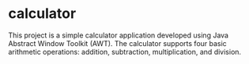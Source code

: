 # calculator
This project is a simple calculator application developed using Java Abstract Window Toolkit (AWT). The calculator supports four basic arithmetic operations: addition, subtraction, multiplication, and division.
